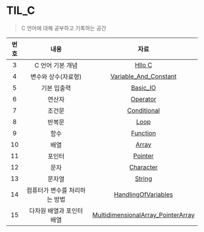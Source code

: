 # TIL_C

> C 언어에 대해 공부하고 기록하는 공간



| 번호 |             내용              |                             자료                             |
| :--: | :---------------------------: | :----------------------------------------------------------: |
| 3 |       C 언어 기본 개념        |                    [Hllo C](/Hello_C.md)                     |
| 4 |      변수와 상수(자료형)      |      [Variable_And_Constant](/Variable_And_Constant.md)      |
| 5 |          기본 입출력          |                   [Basic_IO](/Basic_IO.md)                   |
| 6 |            연산자             |                   [Operator](/Operator.md)                   |
| 7 |            조건문             |                [Conditional](Conditional.md)                 |
| 8 |            반복문             |                       [Loop](/Loop.md)                       |
| 9 |             함수              |                   [Function](/Function.md)                   |
| 10 |             배열              |                      [Array](/Array.md)                      |
| 11 |            포인터             |                    [Pointer](/Pointer.md)                    |
| 12 |             문자              |                  [Character](/Character.md)                  |
| 13 |            문자열             |                     [String](/String.md)                     |
| 14 | 컴퓨터가 변수를 처리하는 방법 |        [HandlingOfVariables](/HandlingOfVariables.md)        |
| 15 |   다차원 배열과 포인터 배열   | [MultidimensionalArray_PointerArray](MultidimensionalArray_PointerArray.md) |



